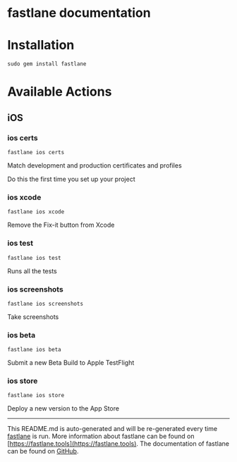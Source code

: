 fastlane documentation
================
# Installation
```
sudo gem install fastlane
```
# Available Actions
## iOS
### ios certs
```
fastlane ios certs
```
Match development and production certificates and profiles

Do this the first time you set up your project
### ios xcode
```
fastlane ios xcode
```
Remove the Fix-it button from Xcode
### ios test
```
fastlane ios test
```
Runs all the tests
### ios screenshots
```
fastlane ios screenshots
```
Take screenshots
### ios beta
```
fastlane ios beta
```
Submit a new Beta Build to Apple TestFlight
### ios store
```
fastlane ios store
```
Deploy a new version to the App Store

----

This README.md is auto-generated and will be re-generated every time [fastlane](https://fastlane.tools) is run.
More information about fastlane can be found on [https://fastlane.tools](https://fastlane.tools).
The documentation of fastlane can be found on [GitHub](https://github.com/fastlane/fastlane/tree/master/fastlane).
